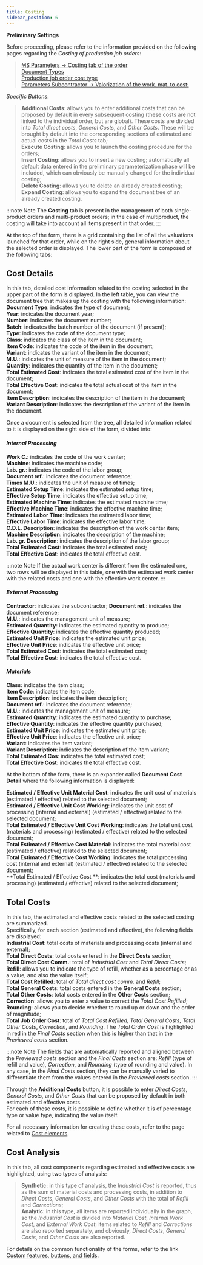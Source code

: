 ```yaml
---
title: Costing
sidebar_position: 6
---
```


**Preliminary Settings**   

Before proceeding, please refer to the information provided on the following pages regarding the *Costing of production job orders*:    

> [MS Parameters -> Costing tab of the order](/docs/configurations/parameters/production/mps-parameters)     
> [Document Types](/docs/configurations/tables/production/documents-types)     
> [Production job order cost type](/docs/configurations/tables/production/production-job-order-cost-type)      
> [Parameters Subcontractor ->  Valorization of the work. mat. to cost:](/docs/configurations/parameters/production/subcontractor-parameters/)       

*Specific Buttons*:
 
> **Additional Costs**: allows you to enter additional costs that can be proposed by default in every subsequent costing (these costs are not linked to the individual order, but are global). These costs are divided into *Total direct costs*, *General Costs*, and *Other Costs*. These will be brought by default into the corresponding sections of estimated and actual costs in the *Total Costs* tab;     
> **Execute Costing**: allows you to launch the costing procedure for the orders;    
> **Insert Costing**: allows you to insert a new costing; automatically all default data entered in the preliminary parameterization phase will be included, which can obviously be manually changed for the individual costing;     
> **Delete Costing**: allows you to delete an already created costing;     
> **Expand Costing**: allows you to expand the document tree of an already created costing. 

:::note Note
The **Costing** tab is present in the management of both single-product orders and multi-product orders; in the case of multiproduct, the costing will take into account all items present in that order.
::: 

At the top of the form, there is a grid containing the list of all the valuations launched for that order, while on the right side, general information about the selected order is displayed.
The lower part of the form is composed of the following tabs:

## Cost Details

In this tab, detailed cost information related to the costing selected in the upper part of the form is displayed.
In the left table, you can view the document tree that makes up the costing with the following information:
**Document Type**: indicates the type of document;    
**Year**: indicates the document year;     
**Number**: indicates the document number;     
**Batch**: indicates the batch number of the document (if present);     
**Type**: indicates the code of the document type;    
**Class**: indicates the class of the item in the document;     
**Item Code**: indicates the code of the item in the document;    
**Variant**: indicates the variant of the item in the document;      
**M.U.**: indicates the unit of measure of the item in the document;      
**Quantity**: indicates the quantity of the item in the document;      
**Total Estimated Cost**: indicates the total estimated cost of the item in the document;      
**Total Effective Cost**: indicates the total actual cost of the item in the document;      
**Item Description**: indicates the description of the item in the document;      
**Variant Description**: indicates the description of the variant of the item in the document.      

Once a document is selected from the tree, all detailed information related to it is displayed on the right side of the form, divided into:

#### *Internal Processing*  

**Work C.**: indicates the code of the work center;    
**Machine**: indicates the machine code;     
**Lab. gr.**: indicates the code of the labor group;     
**Document ref.**: indicates the document reference;    
**Times M.U.**: indicates the unit of measure of times;    
**Estimated Setup Time**: indicates the estimated setup time;     
**Effective Setup Time**: indicates the effective setup time;    
**Estimated Machine Time**: indicates the estimated machine time;    
**Effective Machine Time**: indicates the effective machine time;     
**Estimated Labor Time**: indicates the estimated labor time;    
**Effective Labor Time**: indicates the effective labor time;    
**C.D.L. Description**: indicates the description of the work center item; 
**Machine Description**: indicates the description of the machine;     
**Lab. gr. Description**: indicates the description of the labor group;        
**Total Estimated Cost**: indicates the total estimated cost;    
**Total Effective Cost**: indicates the total effective cost. 

:::note Note
If the actual work center is different from the estimated one, two rows will be displayed in this table, one with the estimated work center with the related costs and one with the effective work center.
::: 

#### *External Processing*

**Contractor**: indicates the subcontractor; 
**Document ref.**: indicates the document reference;    
**M.U.**: indicates the management unit of measure;    
**Estimated Quantity**: indicates the estimated quantity to produce;    
**Effective Quantity**: indicates the effective quantity produced;    
**Estimated Unit Price**: indicates the estimated unit price;    
**Effective Unit Price**: indicates the effective unit price;    
**Total Estimated Cost**: indicates the total estimated cost;    
**Total Effective Cost**: indicates the total effective cost.    

#### *Materials*    

**Class**: indicates the item class;     
**Item Code**: indicates the item code;    
**Item Description**: indicates the item description;      
**Document ref.**: indicates the document reference;    
**M.U.**: indicates the management unit of measure;    
**Estimated Quantity**: indicates the estimated quantity to purchase;    
**Effective Quantity**: indicates the effective quantity purchased;    
**Estimated Unit Price**: indicates the estimated unit price;    
**Effective Unit Price**: indicates the effective unit price;     
**Variant**: indicates the item variant;     
**Variant Description**: indicates the description of the item variant;   
**Total Estimated Cos**: indicates the total estimated cost;    
**Total Effective Cost**: indicates the total effective cost.   

At the bottom of the form, there is an expander called **Document Cost Detail** where the following information is displayed:

**Estimated / Effective Unit Material Cost**: indicates the unit cost of materials (estimated / effective) related to the selected document;    
**Estimated / Effective Unit Cost Working**: indicates the unit cost of processing (internal and external) (estimated / effective) related to the selected document;  
**Total Estimated / Effective Unit Cost Working**: indicates the total unit cost (materials and processing) (estimated / effective) related to the selected document;    
**Total Estimated / Effective Cost Material**: indicates the total material cost (estimated / effective) related to the selected document;    
**Total Estimated / Effective Cost Working**: indicates the total processing cost (internal and external) (estimated / effective) related to the selected document;  
**Total Estimated / Effective Cost **: indicates the total cost (materials and processing) (estimated / effective) related to the selected document;  

## Total Costs

In this tab, the estimated and effective costs related to the selected costing are summarized.     
Specifically, for each section (estimated and effective), the following fields are displayed:     
**Industrial Cost**: total costs of materials and processing costs (internal and external);     
**Total Direct Costs**: total costs entered in the **Direct Costs** section;    
**Total Direct Cost Comm.**: total of *Industrial Cost* and *Total Direct Costs*;     
**Refill**: allows you to indicate the type of refill, whether as a percentage or as a value, and also the value itself;    
**Total Cost Refilled**: total of *Total direct cost comm.* and *Refill*;     
**Total General Costs**: total costs entered in the **General Costs** section;      
**Total Other Costs**: total costs entered in the **Other Costs** section;     
**Correction**: allows you to enter a value to correct the *Total Cost Refilled*;      
**Rounding**: allows you to decide whether to round up or down and the order of magnitude;     
**Total Job Order Cost**: total of *Total Cost Refilled*, *Total General Costs*, *Total Other Costs*, *Correction*, and *Rounding*. The *Total Order Cost* is highlighted in red in the *Final Costs* section when this is higher than that in the *Previewed costs* section.           

:::note Note
The fields that are automatically reported and aligned between the *Previewed costs* section and the *Final Costs* section are: *Refill* (type of refill and value), *Correction*, and *Rounding* (type of rounding and value). In any case, in the *Final Costs* section, they can be manually varied to differentiate them from the values entered in the *Previewed costs* section.
::: 

Through the **Additional Costs** button, it is possible to enter *Direct Costs*, *General Costs*, and *Other Costs* that can be proposed by default in both estimated and effective costs.      
For each of these costs, it is possible to define whether it is of percentage type or value type, indicating the value itself.    

For all necessary information for creating these costs, refer to the page related to [Cost elements](/docs/configurations/tables/general-settings/cost-elements).         

## Cost Analysis

In this tab, all cost components regarding estimated and effective costs are highlighted, using two types of analysis:      

> **Synthetic**: in this type of analysis, the *Industrial Cost* is reported, thus as the sum of material costs and processing costs, in addition to *Direct Costs*, *General Costs*, and *Other Costs* with the total of *Refill* and *Corrections*;     
> **Analytic**: in this type, all items are reported individually in the graph, so the *Industrial Cost* is divided into *Material Cost*, *Internal Work Cost*, and *External Work Cost*; items related to *Refill* and *Corrections* are also reported separately, and obviously, *Direct Costs*, *General Costs*, and *Other Costs* are also reported.       

For details on the common functionality of the forms, refer to the link [Custom features, buttons, and fields](/docs/guide/common).